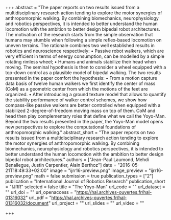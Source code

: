 +++
abstract = "The paper reports on two results issued from a multidisciplinary research action tending to explore the motor synergies of anthropomorphic walking. By combining biomechanics, neurophysiology and robotics perspectives, it is intended to better understand the human locomotion with the ambition to better design bipedal robot architectures. The motivation of the research starts from the simple observation that humans may stumble when following a simple reflex-based locomotion on uneven terrains. The rationale combines two well established results in robotics and neuroscience respectively: • Passive robot walkers, which are very efficient in terms of energy consumption, can be modelled by a simple rotating rimless wheel; • Humans and animals stabilize their head when moving. The seminal hypothesis is then to consider a wheel equipped with a top-down control as a plausible model of bipedal walking. The two results presented in the paper comfort the hypothesis: • From a motion capture data basis of twelve human walkers we first identify the center of mass (CoM) as a geometric center from which the motions of the feet are organized. • After introducing a ground texture model that allows to quantify the stability performance of walker control schemes, we show how compass-like passive walkers are better controlled when equipped with a stabilized 2-degree-of-freedom moving mass on top of them. CoM and head then play complementary roles that define what we call the Yoyo-Man. Beyond the two results presented in the paper, the Yoyo-Man model opens new perspectives to explore the computational foundations of anthropomorphic walking."
abstract_short = "The paper reports on two results issued from a multidisciplinary research action tending to explore the motor synergies of anthropomorphic walking. By combining biomechanics, neurophysiology and robotics perspectives, it is intended to better understand the human locomotion with the ambition to better design bipedal robot architectures."
authors = ["Jean-Paul Laumond, Mehdi Benallegue, Justin Carpentier, Alain Berthoz"]
date = "2016-05-21T18:49:33+02:00"
image = "ijrr16-preview.png"
image_preview = "ijrr16-preview.png"
math = false
submission = true
publication_types = ["2"]
publication = "International Journal of Robotics Research"
publication_short = "IJRR"
selected = false
title = "The Yoyo-Man"
url_code = ""
url_dataset = ""
url_doi = ""
url_openaccess = "https://hal.archives-ouvertes.fr/hal-01316032"
url_pdf = "https://hal.archives-ouvertes.fr/hal-01316032/document"
url_project = ""
url_slides = ""
url_video = ""

+++

